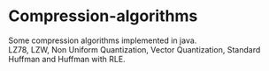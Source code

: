 # Compression-algorithms
Some compression algorithms implemented in java.  
LZ78, LZW, Non Uniform Quantization, Vector Quantization, Standard Huffman and Huffman with RLE.
